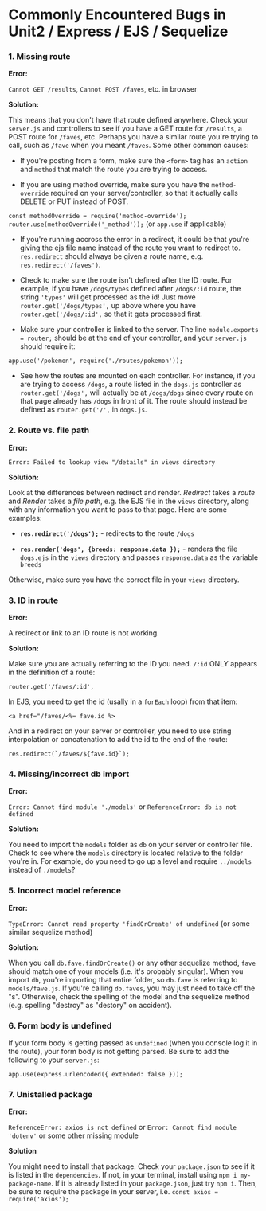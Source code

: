 # Commonly Encountered Bugs in Unit2 / Express / EJS / Sequelize

### 1. Missing route

**Error:** 

`Cannot GET /results`, `Cannot POST /faves`, etc. in browser

**Solution:** 

This means that you don't have that route defined anywhere. Check your `server.js` and controllers to see if you have a GET route for `/results`, a POST route for `/faves`, etc. Perhaps you have a similar route you're trying to call, such as `/fave` when you meant `/faves`. Some other common causes: 

* If you're posting from a form, make sure the `<form>` tag has an `action` and `method` that match the route you are trying to access. 

* If you are using method override, make sure you have the `method-override` required on your server/controller, so that it actually calls DELETE or PUT instead of POST. 

`const methodOverride = require('method-override');`
`router.use(methodOverride('_method'));` (or `app.use` if applicable)

* If you're running accross the error in a redirect, it could be that you're giving the ejs file name instead of the route you want to redirect to. `res.redirect` should always be given a route name, e.g. `res.redirect('/faves')`.

* Check to make sure the route isn't defined after the ID route. For example, if you have `/dogs/types` defined after `/dogs/:id` route, the string `'types'` will get processed as the id! Just move `router.get('/dogs/types',` up above where you have `router.get('/dogs/:id',` so that it gets processed first. 

* Make sure your controller is linked to the server. The line `module.exports = router;` should be at the end of your controller, and your `server.js` should require it:

`app.use('/pokemon', require('./routes/pokemon'));`

* See how the routes are mounted on each controller. For instance, if you are trying to access `/dogs`, a route listed in the `dogs.js` controller as `router.get('/dogs',` will actually be at `/dogs/dogs` since every route on that page already has `/dogs` in front of it. The route should instead be defined as `router.get('/',` in `dogs.js`. 


### 2. Route vs. file path

**Error:**

`Error: Failed to lookup view "/details" in views directory`

**Solution:**

Look at the differences between redirect and render. *Redirect* takes a *route* and *Render* takes a *file path*, e.g. the EJS file in the `views` directory, along with any information you want to pass to that page. Here are some examples:

* **`res.redirect('/dogs');`** - redirects to the route `/dogs`

* **`res.render('dogs', {breeds: response.data });`** - renders the file `dogs.ejs` in the `views` directory and passes `response.data` as the variable `breeds`

Otherwise, make sure you have the correct file in your `views` directory.

### 3. ID in route

**Error:**

A redirect or link to an ID route is not working.

**Solution:**

Make sure you are actually referring to the ID you need. `/:id` ONLY appears in the definition of a route:

 `router.get('/faves/:id',`

In EJS, you need to get the id (usally in a `forEach` loop) from that item:

`<a href="/faves/<%= fave.id %>`

And in a redirect on your server or controller, you need to use string interpolation or concatenation to add the id to the end of the route:

``res.redirect(`/faves/${fave.id}`); ``

### 4. Missing/incorrect db import

**Error:**

`Error: Cannot find module './models'` or `ReferenceError: db is not defined`

**Solution:**

You need to import the `models` folder as `db` on your server or controller file. Check to see where the `models` directory is located relative to the folder you're in. For example, do you need to go up a level and require `../models` instead of `./models`? 


### 5. Incorrect model reference


**Error:**

`TypeError: Cannot read property 'findOrCreate' of undefined` (or some similar sequelize method)

**Solution:**

When you call `db.fave.findOrCreate()` or any other sequelize method, `fave` should match one of your models (i.e. it's probably singular). When you import `db`, you're importing that entire folder, so `db.fave` is referring to `models/fave.js`.  If you're calling `db.faves`, you may just need to take off the "s". Otherwise, check the spelling of the model and the sequelize method (e.g. spelling "destroy" as "destory" on accident). 

### 6. Form body is undefined

If your form body is getting passed as `undefined` (when you console log it in the route), your form body is not getting parsed. Be sure to add the following to your `server.js`:

`app.use(express.urlencoded({ extended: false }));`

### 7. Unistalled package

**Error:**

`ReferenceError: axios is not defined` or `Error: Cannot find module 'dotenv'` or some other missing module

**Solution**

You might need to install that package. Check your `package.json` to see if it is listed in the `dependencies`. If not, in your terminal, install using `npm i my-package-name`. If it is already listed in your `package.json`, just try `npm i`. Then, be sure to require the package in your server, i.e. `const axios = require('axios');`


